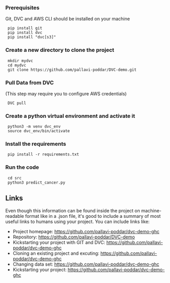 



<!-- Getting Data using DVC pull -->


### Prerequisites
Git, DVC and AWS CLI should be installed on your machine

```
 pip install git
 pip install dvc
 pip install "dvc[s3]"
```
### Create a new directory to clone the project
```
 mkdir mydvc
 cd mydvc
 git clone https://github.com/pallavi-poddar/DVC-demo.git
```

### Pull Data from DVC
(This step may require you to configure AWS credentials)
```
 DVC pull
```

### Create a python virtual environment and activate it
```
 python3 -m venv dvc_env
 source dvc_env/bin/activate     
```
### Install the requirements
```
 pip install -r requirements.txt   
```

### Run the code
```
 cd src
 python3 predict_cancer.py 
```

## Links

Even though this information can be found inside the project on machine-readable
format like in a .json file, it's good to include a summary of most useful
links to humans using your project. You can include links like:

- Project homepage: https://github.com/pallavi-poddar/dvc-demo-ghc
- Repository: https://github.com/pallavi-poddar/DVC-demo
- Kickstarting your project with GIT and DVC: https://github.com/pallavi-poddar/dvc-demo-ghc
- Cloning an existing project and excuting: https://github.com/pallavi-poddar/dvc-demo-ghc
- Changing data set: https://github.com/pallavi-poddar/dvc-demo-ghc
- Kickstarting your project: https://github.com/pallavi-poddar/dvc-demo-ghc




